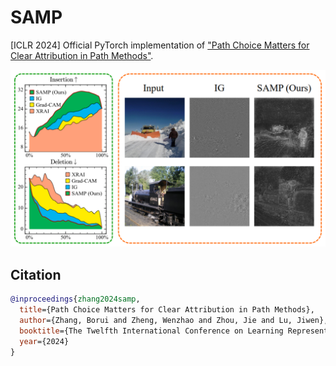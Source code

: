 # SAMP

[ICLR 2024] Official PyTorch implementation of ["Path Choice Matters for Clear Attribution in Path Methods"](https://arxiv.org/abs/2401.10442).

![result](assets\result.png)

## Citation

```bibtex
@inproceedings{zhang2024samp,
  title={Path Choice Matters for Clear Attribution in Path Methods},
  author={Zhang, Borui and Zheng, Wenzhao and Zhou, Jie and Lu, Jiwen},
  booktitle={The Twelfth International Conference on Learning Representations},
  year={2024}
}
```
